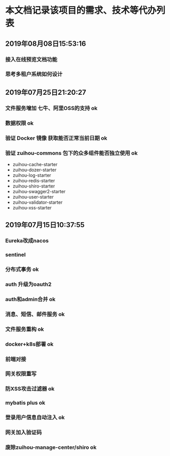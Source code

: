 # 本文档记录该项目的需求、技术等代办列表

## 2019年08月08日15:53:16
### 接入在线预览文档功能                      
### 思考多租户系统如何设计                 
###    

## 2019年07月25日21:20:27
### 文件服务增加 七牛、阿里OSS的支持                  ok
### 数据权限                                        ok
### 验证 Docker 镜像 获取能否正常当前日期             ok
### 验证 zuihou-commons 包下的众多组件能否独立使用     ok
- zuihou-cache-starter
- zuihou-dozer-starter
- zuihou-log-starter
- zuihou-redis-starter
- zuihou-shiro-starter
- zuihou-swagger2-starter
- zuihou-user-starter
- zuihou-validator-starter
- zuihou-xss-starter

## 2019年07月15日10:37:55
### Eureka改成nacos       
### sentinel            
### 分布式事务           ok
### auth 升级为oauth2      
### auth和admin合并      ok
### 消息、短信、邮件服务   ok       
### 文件服务重构          ok
### docker+k8s部署       ok
### 前端对接                
### 网关权限重写           
### 防XSS攻击过滤器        ok
### mybatis plus         ok
### 登录用户信息自动注入    ok
### 网关加入验证码          
### 废除zuihou-manage-center/shiro  ok 

